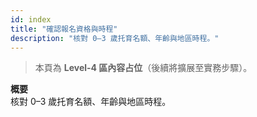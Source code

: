 ```yaml
---
id: index
title: "確認報名資格與時程"
description: "核對 0–3 歲托育名額、年齡與地區時程。"
---
```


> 本頁為 **Level-4 區內容占位**（後續將擴展至實務步驟）。

**概要**  
核對 0–3 歲托育名額、年齡與地區時程。

